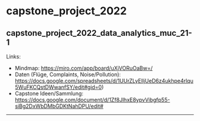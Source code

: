 # capstone_project_2022
capstone_project_2022_data_analytics_muc_21-1
--- 
Links:
* Mindmap: https://miro.com/app/board/uXjVORuOaBw=/<br>
* Daten (Flüge, Complaints, Noise/Pollution): <br>https://docs.google.com/spreadsheets/d/1UUrZLyElljUeD6z4ukhpe4rlqu5WuFKCQstDWwanfSY/edit#gid=0)<br>
* Capstone Ideen/Sammlung: <br>https://docs.google.com/document/d/1Zf8JlhxE8ypvVibgfp55-siBg2DxWbDMbGDKtNahDPU/edit#

---
<br><br><br>
